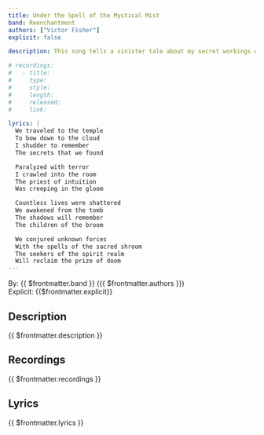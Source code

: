 ```yaml
---
title: Under the Spell of the Mystical Mist
band: Reenchantment
authors: ["Victor Fisher"]
explicit: false

description: This song tells a sinister tale about my secret workings with one of the most extreme forms of magical rites.

# recordings:
#   - title: 
#     type: 
#     style: 
#     length: 
#     released: 
#     link: 

lyrics: |
  We traveled to the temple
  To bow down to the cloud
  I shudder to remember
  The secrets that we found

  Paralyzed with terror
  I crawled into the room
  The priest of intuition
  Was creeping in the gloom

  Countless lives were shattered
  We awakened from the tomb
  The shadows will remember
  The children of the broom

  We conjured unknown forces
  With the spells of the sacred shroom
  The seekers of the spirit realm
  Will reclaim the prize of doom
---
```


By: {{ $frontmatter.band }} ({{ $frontmatter.authors }})  
Explicit: {{$frontmatter.explicit}}

## Description

{{ $frontmatter.description }}

## Recordings

{{ $frontmatter.recordings }}

## Lyrics

{{ $frontmatter.lyrics }}
